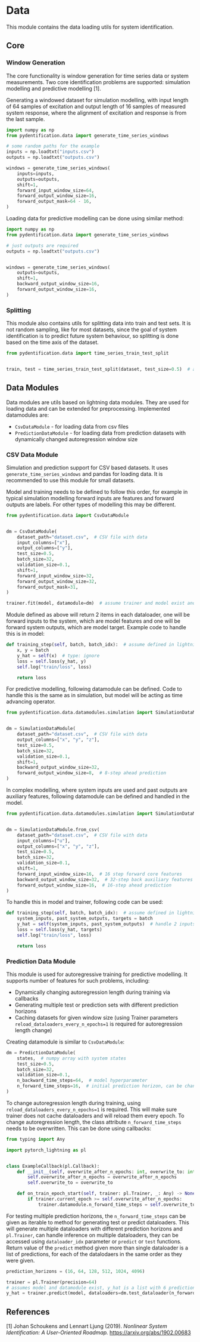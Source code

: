 # Data

This module contains the data loading utils for system identification. 

## Core

### Window Generation

The core functionality is window generation for time series data or system measurements. Two core identification
problems are supported: simulation modelling and predictive modelling [1]. 

Generating a windowed dataset for simulation modelling, with input length of 64 samples of excitation and output length
of 16 samples of measured system response, where the alignment of excitation and response is from the last sample.

```python
import numpy as np
from pydentification.data import generate_time_series_windows

# some random paths for the example 
inputs = np.loadtxt("inputs.csv")
outputs = np.loadtxt("outputs.csv")

windows = generate_time_series_windows(
    inputs=inputs,
    outputs=outputs,
    shift=1,
    forward_input_window_size=64,
    forward_output_window_size=16,
    forward_output_mask=64 - 16,
)
```

Loading data for predictive modelling can be done using similar method:

```python
import numpy as np
from pydentification.data import generate_time_series_windows

# just outputs are required
outputs = np.loadtxt("outputs.csv")


windows = generate_time_series_windows(
    outputs=outputs,
    shift=1,
    backward_output_window_size=16,
    forward_output_window_size=16,
)
```

### Splitting

This module also contains utils for splitting data into train and test sets. It is not random sampling, like for most 
datasets, since the goal of system identification is to predict future system behaviour, so splitting is done based
on the time axis of the dataset.

```python
from pydentification.data import time_series_train_test_split


train, test = time_series_train_test_split(dataset, test_size=0.5)  # assume dataset exists and can be indexed
```

## Data Modules

Data modules are utils based on lightning data modules. They are used for loading data and can be extended for
preprocessing. Implemented datamodules are:
* `CsvDataModule` - for loading data from csv files
* `PredictionDataModule` - for loading data from prediction datasets with dynamically changed autoregression window size

### CSV Data Module

Simulation and prediction support for CSV based datasets. It uses `generate_time_series_windows` and pandas for loading
data. It is recommended to use this module for small datasets.

Model and training needs to be defined to follow this order, for example in typical simulation modelling forward inputs
are features and forward outputs are labels. For other types of modelling this may be different. 

```python
from pydentification.data import CsvDataModule


dm = CsvDataModule(
    dataset_path="dataset.csv",  # CSV file with data 
    input_columns=["x"],
    output_columns=["y"],
    test_size=0.5, 
    batch_size=32,
    validation_size=0.1,
    shift=1,
    forward_input_window_size=32,
    forward_output_window_size=32,
    forward_output_mask=31,
)

trainer.fit(model, datamodule=dm)  # assume trainer and model exist and define required lightning interface
```

Module defined as above will return 2 items in each dataloader, one will be forward inputs to the system, which are
model features and one will be forward system outputs, which are model target. Example code to handle this is in model:

```python
def training_step(self, batch, batch_idx):  # assume defined in lightning module
    x, y = batch
    y_hat = self(x)  # type: ignore
    loss = self.loss(y_hat, y)
    self.log("train/loss", loss)

    return loss
```

For predictive modelling, following datamodule can be defined. Code to handle this is the same as in simulation, but
model will be acting as time advancing operator.

```python
from pydentification.data.datamodules.simulation import SimulationDataModule


dm = SimulationDataModule(
    dataset_path="dataset.csv",  # CSV file with data 
    output_columns=["x", "y", "z"],
    test_size=0.5, 
    batch_size=32,
    validation_size=0.1,
    shift=1,
    backward_output_window_size=32,
    forward_output_window_size=8,  # 8-step ahead prediction 
)
```

In complex modelling, where system inputs are used and past outputs are auxiliary features, following datamodule can be
defined and handled in the model.

```python
from pydentification.data.datamodules.simulation import SimulationDataModule


dm = SimulationDataModule.from_csv(
    dataset_path="dataset.csv",  # CSV file with data 
    input_columns=["u"],
    output_columns=["x", "y", "z"],
    test_size=0.5, 
    batch_size=32,
    validation_size=0.1,
    shift=1,
    forward_input_window_size=16,  # 16 step forward core features
    backward_output_window_size=32,  # 32-step back auxiliary features
    forward_output_window_size=16,  # 16-step ahead prediction 
)
```

To handle this in model and trainer, following code can be used:

```python
def training_step(self, batch, batch_idx):  # assume defined in lightning module
    system_inputs, past_system_outputs, targets = batch
    y_hat = self(system_inputs, past_system_outputs)  # handle 2 inputs to the model to get prediction
    loss = self.loss(y_hat, targets)
    self.log("train/loss", loss)

    return loss
```

### Prediction Data Module

This module is used for autoregressive training for predictive modelling. It supports number of features for such
problems, including:
* Dynamically changing autoregression length during training via callbacks
* Generating multiple test or prediction sets with different prediction horizons
* Caching datasets for given window size (using Trainer parameters `reload_dataloaders_every_n_epochs=1` is required for autoregression length change)

Creating datamodule is similar to `CsvDataModule`:

```python
dm = PredictionDataModule(
    states,  # numpy array with system states
    test_size=0.5,
    batch_size=32,
    validation_size=0.1,
    n_backward_time_steps=64,  # model hyperparameter
    n_forward_time_steps=16,  # initial prediction horizon, can be changed during or after training
)
```

To change autoregression length during training, using `reload_dataloaders_every_n_epochs=1` is required. This will 
make sure trainer does not cache dataloaders and will reload them every epoch. To change autoregression length, the 
class attribute `n_forward_time_steps` needs to be overwritten. This can be done using callbacks:

```python
from typing import Any

import pytorch_lightning as pl


class ExampleCallback(pl.Callback):
    def __init__(self, overwrite_after_n_epochs: int, overwrite_to: int):
        self.overwrite_after_n_epochs = overwrite_after_n_epochs
        self.overwrite_to = overwrite_to

    def on_train_epoch_start(self, trainer: pl.Trainer, _: Any) -> None:
        if trainer.current_epoch >= self.overwrite_after_n_epochs:
            trainer.datamodule.n_forward_time_steps = self.overwrite_to  # overwrite
```

For testing multiple prediction horizons, the `n_forward_time_steps` can be given as iterable to method for generating
test or predict dataloaders. This will generate multiple dataloaders with different prediction horizons and `pl.Trainer`,
can handle inference on multiple dataloaders, they can be accessed using `dataloader_idx` parameter or `predict` or 
`test` functions. Return value of the `predict` method given more than single dataloader is a list of predictions, for
each of the datalodaers in the same order as they were given.

```python
prediction_horizons = (16, 64, 128, 512, 1024, 4096)

trainer = pl.Trainer(precision=64)
# assumes model and datamodule exist, y_hat is a list with 6 predictions each for different prediction horizon
y_hat = trainer.predict(model, dataloaders=dm.test_dataloader(n_forward_time_steps=prediction_horizons))
```

## References

<a id="1">[1]</a> 
Johan Schoukens and Lennart Ljung (2019). 
*Nonlinear System Identification: A User-Oriented Roadmap.*
https://arxiv.org/abs/1902.00683

